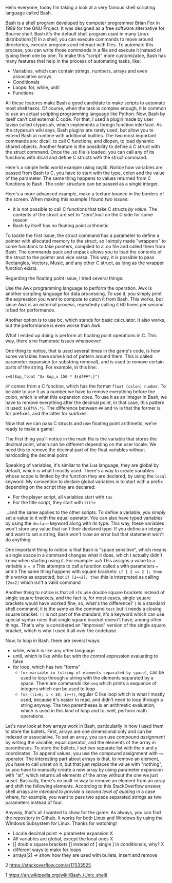 Hello everyone, today I'm taking a look at a very famous shell scripting language called Bash.

Bash is a shell program developed by computer programmer Brian Fox in 1989 for the GNU Project. It was designed as a free software alternative for Bourne shell. Bash it's the default shell program used in many Linux distributions[1]
In a shell, you can execute commands to move around directories, execute programs and interact with files. To automate this process, you can write those commands in a file and execute it instead of typing them one by one. To make this "script" more customizable, Bash has many features that help in the process of automating tasks, like:
- Variables, which can contain strings, numbers, arrays and even associative arrays.
- Conditionals
- Loops: for, while, until
- Functions

All these features make Bash a good candidate to make scripts to automate most shell tasks. Of course, when the task is complex enough, it is common to use an actual scripting programming language like Python.
Now, Bash by itself can't call external C code. For that, I used a plugin made by user taviso called ctypes.sh, which implements a foreign function interface.
As the ctypes.sh wiki says, Bash plugins are rarely used, but allow you to extend Bash at runtime with additional builtins. The two most important commands are: dlcall, to call C functions, and dlopen, to load dynamic shared objects. Another feature is the possibility to define a C struct with the struct command. Once the .so file is loaded, you can call any of its functions with dlcall and define C structs with the struct command.

Here's a simple hello world example using raylib. Notice how variables are passed from Bash to C, you have to start with the type, colon and the value of the parameter. The same thing happens to values returned from C functions to Bash. The color structure can be passed as a single integer.

Here's a more advanced example, make a texture bounce in the borders of the screen. When making this example I found two issues:
- it is not possible to call C functions that take C structs *by value*. The contents of the struct are set to "zero"/null on the C side for some reason
- Bash by itself has no floating point arithmetic

To tackle the first issue, the struct command has a parameter to define a pointer with allocated memory to the struct, so I simply made "wrappers" to some functions to take pointers, compiled to a .so file and called them from Bash. The commands pack and unpack allows you to load the contents of the struct to the pointer and vice versa. This way, it is possible to pass Rectangles, Vectors, Music, and any other C struct, as long as the wrapper function exists.

Regarding the floating point issue, I tried several things:

Use the Awk programming language to perform the operation. Awk is another scripting language for data processing. To use it, you simply print the expression you want to compute to catch it from Bash. This works, but since Awk is an external process, repeatedly calling it 60 times per second is bad for performance.

Another option is to use bc, which stands for basic calculator. It also works, but the performance is even worse than Awk.

What I ended up doing is perform all floating point operations in C. This way, there's no framerate issues whatsoever!

One thing to notice, that is used several times in the game's code, is how some variables have some kind of pattern around them. This is called parameter expansion (or substring removal), and is used to remove certain parts of the string. For example, in this line:

`x=$($op_float "$x $op_x 150 * ${df##*:}")`

`df` comes from a C function, which has the format `float [colon] number`. To be able to use it as a number we have to remove everything before the colon, which is what this expansion does. To use it as an integer in Bash, we have to remove everything after the decimal point, in that case, this pattern in used: `${df%%.*}`. The difference between `##` and `%%` is that the former is for prefixes, and the latter for subfixes.

Now that we can pass C structs and use floating point arithmetic, we're ready to make a game!

The first thing you'll notice in the main file is the variable that stores the decimal point, which can be different depending on the user locale. We need this to remove the decimal part of the float variables without hardcoding the decimal point.

Speaking of variables, it's similar to the Lua language, they are global by default, which is what I mostly used. There's a way to create variables whose scope is limited by the function they are declared, by using the `local` keyword. My convention to declare global variables is to start with a prefix depending on the script they are declared:

- For the player script, all variables start with `tux`
- For the title script, they start with `title`

...and the same applies to the other scripts.
To define a variable, you simply set a value to it with the equal operator.
You can also have typed variables by using the `declare` keyword along with its type. This way, these variables won't store any value that isn't their declared type. If you define an integer and want to set a string, Bash won't raise an error but that statement won't do anything.

One important thing to notice is that Bash is "space sensitive", which means a single space in a command changes what it does, which I actually didn't know when starting using it. For example:
`a=0` This assigns a value to a variable
`a = 0` This attempts to call a function called `a` with parameters `=` and `0`
The same thing happens with square brackets:
`if [ 2 == 2 ]; then` this works as expected, but
`if [2==2]; then` this is interpreted as calling `[2==2]` which isn't a valid command

Another thing to notice is that all `if`s use double square brackets instead of single square brackets, and the fact is, for most cases, single square brackets would have worked fine, so, what's the difference?
`[` is a standard shell command, it is the same as the command `test` but it needs a closing square bracket. `[[` is not part of the standard, it's a keyword which can use special syntax rules that single square bracket doesn't have, among other things. That's why is considered an "improved" version of the single square bracket, which is why I used it all over the codebase.

Now, to loop in Bash, there are several ways:
- while, which is like any other language
- until, which is like while but with the control expression evaluating to false
- for loop, which has two "forms"
    - `for variable in (string of elements separated by space)`, can be used to loop through a string with the elements separated by a space. There are commands like `seq` which prints a sequence of integers which can be used to loop
    - `for ((i=0; i < 10; i++))`, regular C like loop which is what I mostly used, because it's easier to read, and didn't need to loop through a string anyway. The two parentheses is an arithmetic evaluation, which is used in this kind of loop and to, well, perform math operations.

Let's now look at how arrays work in Bash, particularlly in how I used them to store the bullets.
First, arrays are one dimensional only and can be indexed or associative. To set an array, you can use _compound assignment_ by writing the variable, equal operator, and the elements of the array in parentheses. To store the bullets, I set two separate list with the x and y coordinates. To append values, you use the compound assignment with `+=` operator. The interesting part about arrays is that, to remove an element, you have to call unset on it, but that just replaces the value with "nothing", so you have to manually create a new array by using parameter expansion with "at", which returns all elements of the array without the one we just unset. Basically, there's no built-in way to remove an element from an array and shift the following elements. According to this StackOverflow answer, shell arrays are _intended to provide a second level of quoting_ in a case where, for example, you want to pass two space separated strings as two parameters instead of four.

Anyway, that's all I wanted to show for the game. As always, you can find the repository in Github. It works for both Linux and Windows by using the Windows Subsystem for Linux. Thanks for watching!


- Locale decimal point -> parameter expansion X
- All variables are global, except the local ones X
- [[ double square brackets ]] instead of [ single ] in conditionals, why? X
- different ways to make for loops
- arrays[2] -> show how they are used with bullets, insert and remove

2 https://stackoverflow.com/a/17533525

1 https://en.wikipedia.org/wiki/Bash_(Unix_shell)